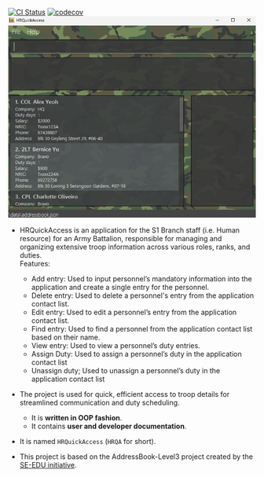 [![CI Status](https://github.com/se-edu/addressbook-level3/workflows/Java%20CI/badge.svg)](https://github.com/AY2425S2-CS2103T-T15-1a/tp/actions)
[![codecov](https://codecov.io/gh/AY2425S2-CS2103T-T15-1a/tp/graph/badge.svg?token=TAIN7ZDEFX)](https://codecov.io/gh/AY2425S2-CS2103T-T15-1a/tp)
![Ui](docs/images/Ui.png)

* HRQuickAccess is an application for the S1 Branch staff (i.e. Human resource) for an Army Battalion, responsible for managing and organizing extensive troop information across various roles, ranks, and duties.<br>
  Features:
  * Add entry: Used to input personnel’s mandatory information into the application and create a single entry for the personnel.
  * Delete entry: Used to delete a personnel's entry from the application contact list.
  * Edit entry: Used to edit a personnel’s entry from the application contact list.
  * Find entry: Used to find a personnel from the application contact list based on their name.
  * View entry: Used to view a personnel’s duty entries.
  * Assign Duty: Used to assign a personnel’s duty in the application contact list
  * Unassign duty; Used to unassign a personnel’s duty in the application contact list
  
* The project is used for quick, efficient access to troop details for streamlined communication and duty scheduling.
  * It is **written in OOP fashion**.
  * It contains **user and developer documentation**.
* It is named `HRQuickAccess` (`HRQA` for short).
* This project is based on the AddressBook-Level3 project created by the [SE-EDU initiative](https://se-education.org).

